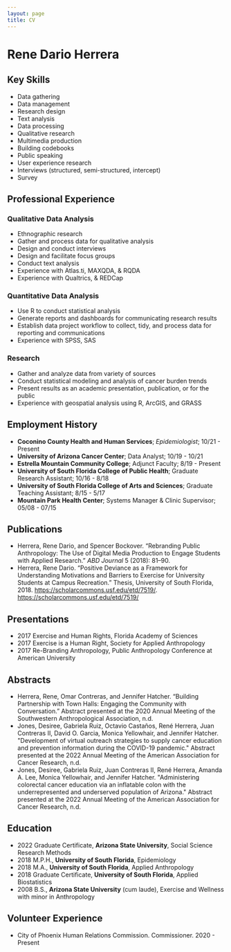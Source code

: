 ```yaml
---
layout: page
title: CV
---
```


Rene Dario Herrera
==================

Key Skills
----------

- Data gathering
- Data management
- Research design
- Text analysis
- Data processing
- Qualitative research
- Multimedia production
- Building codebooks
- Public speaking
- User experience research
- Interviews (structured, semi-structured, intercept)
- Survey 


Professional Experience
-----------------------

### Qualitative Data Analysis

- Ethnographic research
-   Gather and process data for qualitative analysis
-   Design and conduct interviews
-   Design and facilitate focus groups
-   Conduct text analysis
-   Experience with Atlas.ti, MAXQDA, & RQDA
-   Experience with Qualtrics, & REDCap

### Quantitative Data Analysis

-   Use R to conduct statistical analysis
-   Generate reports and dashboards for communicating research results
-   Establish data project workflow to collect, tidy, and process data
    for reporting and communications
-   Experience with SPSS, SAS

### Research

-   Gather and analyze data from variety of sources
-   Conduct statistical modeling and analysis of cancer burden trends
-   Present results as an academic presentation, publication, or for the
    public
-   Experience with geospatial analysis using R, ArcGIS, and GRASS

Employment History
------------------

-   **Coconino County Health and Human Services**; *Epidemiologist*; 10/21 -
    Present
-   **University of Arizona Cancer Center**; Data Analyst; 10/19 -
    10/21
-   **Estrella Mountain Community College**; Adjunct Faculty; 8/19 -
    Present
-   **University of South Florida College of Public Health**; Graduate
    Research Assistant; 10/16 - 8/18
-   **University of South Florida College of Arts and Sciences**;
    Graduate Teaching Assistant; 8/15 - 5/17
-   **Mountain Park Health Center**; Systems Manager & Clinic Supervisor; 05/08 - 07/15

Publications
------------

-   Herrera, Rene Dario, and Spencer Bockover. “Rebranding Public
    Anthropology: The Use of Digital Media Production to Engage Students
    with Applied Research.” *ABD Journal* 5 (2018): 81–90.
-   Herrera, Rene Dario. “Positive Deviance as a Framework for
    Understanding Motivations and Barriers to Exercise for University
    Students at Campus Recreation.” Thesis, University of South
    Florida, 2018. https://scholarcommons.usf.edu/etd/7519/.
    <https://scholarcommons.usf.edu/etd/7519/>

Presentations
-------------

-   2017 Exercise and Human Rights, Florida Academy of Sciences
-   2017 Exercise is a Human Right, Society for Applied Anthropology
-   2017 Re-Branding Anthropology, Public Anthropology Conference at
    American University

Abstracts
---------


-   Herrera, Rene, Omar Contreras, and Jennifer Hatcher. “Building
    Partnership with Town Halls: Engaging the Community with
    Conversation.” Abstract presented at the 2020 Annual Meeting of the
    Southwestern Anthropological Association, n.d.  
- Jones, Desiree, Gabriela Ruiz, Octavio Castaños, René Herrera, Juan Contreras II, David O. Garcia, Monica Yellowhair, and Jennifer Hatcher. "Development of virtual outreach strategies to supply cancer education and prevention information during the COVID-19 pandemic." Abstract presented at the 2022 Annual Meeting of the American Association for Cancer Research, n.d.
- Jones, Desiree, Gabriela Ruiz, Juan Contreras II, René Herrera, Amanda A. Lee, Monica Yellowhair, and Jennifer Hatcher. "Administering colorectal cancer education via an inflatable colon with the underrepresented and underserved population of Arizona." Abstract presented at the 2022 Annual Meeting of the American Association for Cancer Research, n.d.


Education
---------

-   2022 Graduate Certificate, **Arizona State University**, Social
    Science Research Methods
-   2018 M.P.H., **University of South Florida**, Epidemiology
-   2018 M.A., **University of South Florida**, Applied Anthropology
-   2018 Graduate Certificate, **University of South Florida**, Applied
    Biostatistics
-   2008 B.S., **Arizona State University** (cum laude), Exercise and
    Wellness with minor in Anthropology

Volunteer Experience
--------------------

-   City of Phoenix Human Relations Commission. Commissioner. 2020 -
    Present
